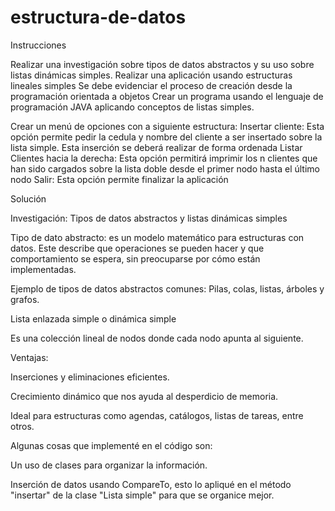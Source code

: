 # estructura-de-datos
Instrucciones 

Realizar una investigación sobre tipos de datos abstractos y su uso sobre listas dinámicas simples.
Realizar una aplicación usando estructuras lineales simples
Se debe evidenciar el proceso de creación desde la programación orientada a objetos
Crear un programa usando el lenguaje de programación JAVA aplicando conceptos de listas simples.

Crear un menú de opciones con a siguiente estructura:
Insertar cliente: Esta opción permite pedir la cedula y nombre del cliente a ser insertado sobre la lista simple. Esta inserción se deberá realizar de forma ordenada
Listar Clientes hacia la derecha: Esta opción permitirá imprimir los n clientes que han sido cargados sobre la lista doble desde el primer nodo hasta el último nodo
Salir: Esta opción permite finalizar la aplicación

Solución

Investigación: Tipos de datos abstractos y listas dinámicas simples

Tipo de dato abstracto: es un modelo matemático para estructuras con datos. Este describe que operaciones se pueden hacer y que comportamiento se espera, sin preocuparse por cómo están implementadas.

Ejemplo de tipos de datos abstractos comunes: Pilas, colas, listas, árboles y grafos.

Lista enlazada simple o dinámica simple

Es una colección lineal de nodos donde cada nodo apunta al siguiente.

Ventajas:

Inserciones y eliminaciones eficientes.

Crecimiento dinámico que nos ayuda al desperdicio de memoria.

Ideal para estructuras como agendas, catálogos, listas de tareas, entre otros.

Algunas cosas que implementé en el código son: 

Un uso de clases para organizar la información.

Inserción de datos usando CompareTo, esto lo apliqué en el método "insertar" de la clase "Lista simple" para que se organice mejor.